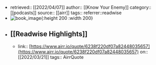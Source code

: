 - retrieved:: [[2022/04/07]]
  author:: [[Know Your Enemy]]
  category:: [[podcasts]]
  source:: [[airr]]
  tags:: 
  referrer::readwise
- ![book_image](https://image.simplecastcdn.com/images/069ea67f-d4ba-403b-8e6e-790390cd5dfb/05edd031-4e66-4250-be50-0938bc578f78/3000x3000/Screen_Shot_2019_04_22_at_11_20_44_PM_1.jpg?aid=rss_feed){:height 200 :width 200}
- ## [[Readwise Highlights]]
	- link:: [https://www.airr.io/quote/6238f220df07a82448035657](https://www.airr.io/quote/6238f220df07a82448035657)
	  on:: [[2022/03/21]]
	  tags:: 
	  AirrQuote